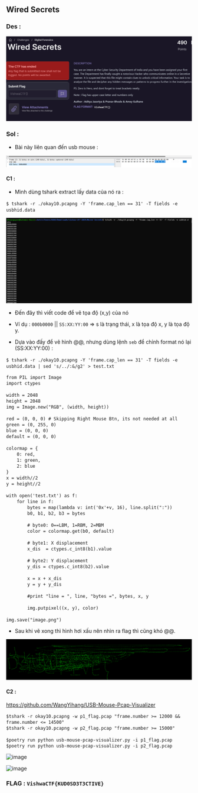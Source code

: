 ## Wired Secrets 

### Des : 

![alt text](image-1.png) 

### Sol : 

+ Bài này liên quan đến usb mouse : 

![alt text](image-2.png)

#### C1 : 

+ Mình dùng tshark extract lấy data của nó ra :  

`$ tshark -r ./okay10.pcapng -Y 'frame.cap_len == 31' -T fields -e usbhid.data`

![alt text](image-3.png)

+ Đến đây thì viết code để vẽ tọa độ (x,y) của nó 

* Ví dụ : `000b0000` || `SS:XX:YY:00` => s là trạng thái, x là tọa độ x, y là tọa độ y.

+ Dựa vào đấy để vẽ hình @@, nhưng dùng lệnh `seb` để chỉnh format nó lại (SS:XX:YY:00) : 

`$ tshark -r ./okay10.pcapng -Y 'frame.cap_len == 31' -T fields -e usbhid.data | sed 's/../:&/g2' > test.txt`

```
from PIL import Image
import ctypes

width = 2048
height = 2048
img = Image.new("RGB", (width, height))

red = (0, 0, 0) # Skipping Right Mouse Btn, its not needed at all
green = (0, 255, 0)
blue = (0, 0, 0)
default = (0, 0, 0)

colormap = {
    0: red,
    1: green,
    2: blue
}
x = width//2
y = height//2

with open('test.txt') as f:
    for line in f:
        bytes = map(lambda v: int('0x'+v, 16), line.split(":"))
        b0, b1, b2, b3 = bytes

        # byte0: 0==LBM, 1=RBM, 2=MBM
        color = colormap.get(b0, default)

        # byte1: X displacement
        x_dis  = ctypes.c_int8(b1).value

        # byte2: Y displacement
        y_dis = ctypes.c_int8(b2).value

        x = x + x_dis
        y = y + y_dis

        #print "line = ", line, "bytes =", bytes, x, y

        img.putpixel((x, y), color)

img.save("image.png")
```

+ Sau khi vẽ xong thì hình hơi xấu nên nhìn ra flag thì cũng khó @@. 

![alt text](image-4.png)

#### C2 : 

https://github.com/WangYihang/USB-Mouse-Pcap-Visualizer

```
$tshark -r okay10.pcapng -w p1_flag.pcap "frame.number >= 12000 && frame.number <= 14500"
$tshark -r okay10.pcapng -w p2_flag.pcap "frame.number >= 15000"

$poetry run python usb-mouse-pcap-visualizer.py -i p1_flag.pcap
$poetry run python usb-mouse-pcap-visualizer.py -i p2_flag.pcap
```
![image](https://github.com/KMANVK/vishwactf-2024/assets/94669750/3cce8cdd-e681-4ec8-b667-b82029859a53)

![image](https://github.com/KMANVK/vishwactf-2024/assets/94669750/6d108137-8297-47db-80f4-0b864d5a7050)


### FLAG : `VishwaCTF{KUD0SD3T3CTIVE}`

